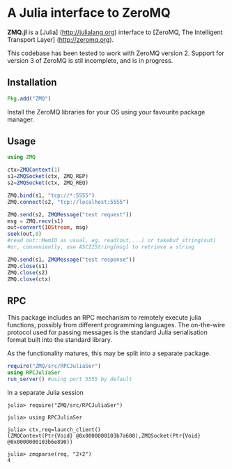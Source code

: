 # A Julia interface to ZeroMQ

**ZMQ.jl** is a [Julia] (http://julialang.org) interface to [ZeroMQ, The Intelligent Transport Layer] (http://zeromq.org). 

This codebase has been tested to work with ZeroMQ version 2. 
Support for version 3 of ZeroMQ is stil incomplete, and is in progress.

## Installation
```julia
Pkg.add("ZMQ")
```

Install the ZeroMQ libraries for your OS using your favourite package manager. 

## Usage

```julia
using ZMQ

ctx=ZMQContext(1)
s1=ZMQSocket(ctx, ZMQ_REP)
s2=ZMQSocket(ctx, ZMQ_REQ)

ZMQ.bind(s1, "tcp://*:5555")
ZMQ.connect(s2, "tcp://localhost:5555")

ZMQ.send(s2, ZMQMessage("test request"))
msg = ZMQ.recv(s1)
out=convert(IOStream, msg)
seek(out,0)
#read out::MemIO as usual, eg. read(out,...) or takebuf_string(out)
#or, conveniently, use ASCIIString[msg] to retrieve a string

ZMQ.send(s1, ZMQMessage("test response"))
ZMQ.close(s1)
ZMQ.close(s2)
ZMQ.close(ctx)

```

## RPC

This package includes an RPC mechanism to remotely execute julia functions, possibly from different programming languages. The on-the-wire protocol used for passing messages is the standard Julia serialisation format built into the standard library. 

As the functionality matures, this may be split into a separate package. 

```julia
require("ZMQ/src/RPCJuliaSer")
using RPCJuliaSer
run_server() #using port 5555 by default
```

In a separate Julia session
```jlcon
julia> require("ZMQ/src/RPCJuliaSer")

julia> using RPCJuliaSer

julia> ctx,req=launch_client()
(ZMQContext(Ptr{Void} @0x0000000103b7a600),ZMQSocket(Ptr{Void} @0x0000000103b6e890))

julia> zmqparse(req, "2+2")
4
```
